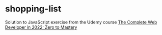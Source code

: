 # shopping-list

Solution to JavaScript exercise from the Udemy course [The Complete Web Developer in 2022: Zero to Mastery](https://www.udemy.com/course/the-complete-web-developer-zero-to-mastery/)
